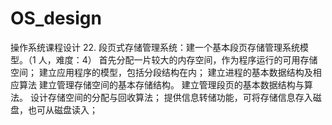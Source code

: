 # OS_design
操作系统课程设计
22. 段页式存储管理系统：建一个基本段页存储管理系统模型。（1 人，难度：4）
首先分配一片较大的内存空间，作为程序运行的可用存储空间；
建立应用程序的模型，包括分段结构在内；
建立进程的基本数据结构及相应算法
建立管理存储空间的基本存储结构。
建立管理段页的基本数据结构与算法。
设计存储空间的分配与回收算法；
提供信息转储功能，可将存储信息存入磁盘，也可从磁盘读入；
